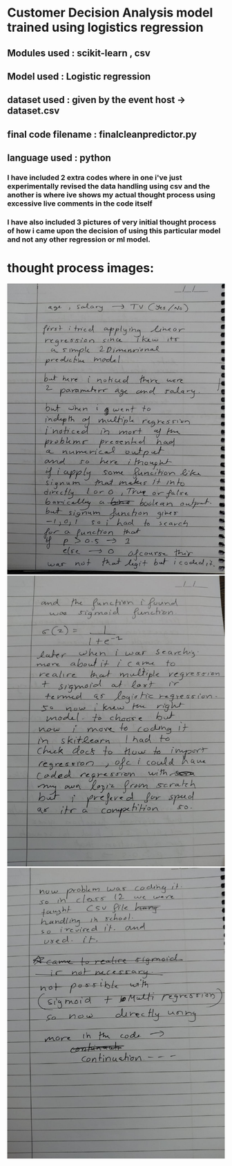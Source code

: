 # Customer Decision Analysis model trained using logistics regression 

## Modules used : scikit-learn , csv 
## Model used : Logistic regression 
## dataset used : given by the event host -> dataset.csv
## final code filename : finalcleanpredictor.py
## language used : python

### I have included 2 extra codes where in one i've just experimentally revised the data handling using csv and the another is where ive shows my actual thought process using excessive live comments in the code itself
### I have also included 3 pictures of very initial thought process of how i came upon the decision of using this particular model and not any other regression or ml model.

# thought process images:

![1](thoughtprocess1.jpg)
![2](thoughtprocess2.jpg)
![3](thoughtprocess3.jpg)
